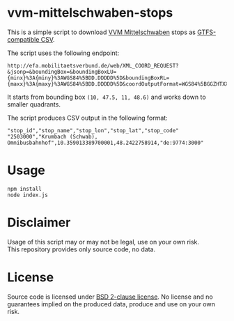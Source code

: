 # vvm-mittelschwaben-stops

This is a simple script to download [VVM Mittelschwaben](http://www.vvm-online.de) stops as [GTFS-compatible CSV](https://developers.google.com/transit/gtfs/reference/stops-file).

The script uses the following endpoint:

```
http://efa.mobilitaetsverbund.de/web/XML_COORD_REQUEST?&jsonp=&boundingBox=&boundingBoxLU={minx}%3A{miny}%3AWGS84%5BDD.DDDDD%5D&boundingBoxRL={maxx}%3A{maxy}%3AWGS84%5BDD.DDDDD%5D&coordOutputFormat=WGS84%5BGGZHTXX%5D&type_1=STOP&outputFormat=json&inclFilter=1
```

It starts from bounding box `(10, 47.5, 11, 48.6)` and works down to smaller quadrants.

The script produces CSV output in the following format:

```
"stop_id","stop_name","stop_lon","stop_lat","stop_code"
"2503000","Krumbach (Schwab), Omnibusbahnhof",10.359013389700001,48.2422758914,"de:9774:3000"
```

# Usage

```
npm install
node index.js
```

# Disclaimer

Usage of this script may or may not be legal, use on your own risk.  
This repository provides only source code, no data.

# License

Source code is licensed under [BSD 2-clause license](LICENSE). No license and no guarantees implied on the produced data, produce and use on your own risk.